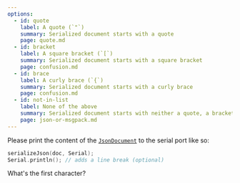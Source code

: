 ```yaml
---
options:
  - id: quote
    label: A quote (`"`)
    summary: Serialized document starts with a quote
    page: quote.md
  - id: bracket
    label: A square bracket (`[`)
    summary: Serialized document starts with a square bracket
    page: confusion.md
  - id: brace
    label: A curly brace (`{`)
    summary: Serialized document starts with a curly brace
    page: confusion.md
  - id: not-in-list
    label: None of the above
    summary: Serialized document starts with neither a quote, a bracket, nor a brace.
    page: json-or-msgpack.md
---
```


Please print the content of the [`JsonDocument`](/v6/api/jsondocument/) to the serial port like so:

```c++
serializeJson(doc, Serial);
Serial.println(); // adds a line break (optional)
```

What's the first character?